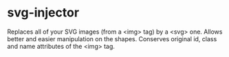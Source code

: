 # svg-injector
 Replaces all of your SVG images (from a \<img> tag) by a \<svg> one. Allows better and easier manipulation on the shapes. Conserves original id, class and name attributes of the \<img> tag.
